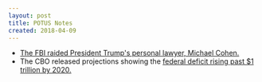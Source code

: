 ```yaml
---
layout: post
title: POTUS Notes
created: 2018-04-09
---
```


- [The FBI raided President Trump's personal lawyer, Michael Cohen.](https://www.nytimes.com/2018/04/09/us/politics/fbi-raids-office-of-trumps-longtime-lawyer-michael-cohen.html)
- The CBO released projections showing the [federal deficit rising past $1 trillion by 2020.](https://www.nytimes.com/2018/04/09/us/politics/federal-deficit-tax-cuts-spending-trump.html)
